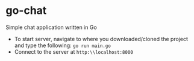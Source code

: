 # go-chat
Simple chat application written in Go

- To start server, navigate to where you downloaded/cloned the project and type the following: `go run main.go`
- Connect to the server at `http:\\localhost:8000`


